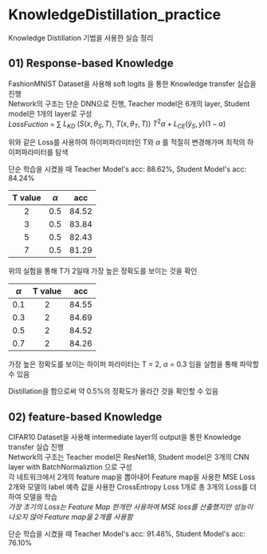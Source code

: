 # KnowledgeDistillation_practice
Knowledge Distillation 기법을 사용한 실습 정리

## 01) Response-based Knowledge
FashionMNIST Dataset을 사용해 soft logits 을 통한 Knowledge transfer 실습을 진행  
Network의 구조는 단순 DNN으로 진행, Teacher model은 6개의 layer, Student model은 1개의 layer로 구성  
$Loss Fuction$ = $\sum$ $L_{KD}$ $(S(x,\theta_{S}, T )$, $T(x, \theta_{T}, T))$ $T^2 \alpha+ L_{CE}(\hat y_{S}, y)(1-\alpha)$  

위와 같은 Loss를 사용하여 하이퍼파라미터인 T와 $\alpha$ 를 적절히 변경해가며 최적의 하이퍼파라미터를 탐색  

단순 학습을 시켰을 때 Teacher Model's acc: 88.62%, Student Model's acc: 84.24%

|T value|$\alpha$|acc|
|:---:|:---:|:---:|
|2|0.5|84.52|
|3|0.5|83.84|
|5|0.5|82.43|
|7|0.5|81.29|

위의 실험을 통해 T가 2일때 가장 높은 정확도를 보이는 것을 확인  

|$\alpha$|T value|acc|
|:---:|:---:|:---:|
|0.1|2|84.55|
|0.3|2|84.69|
|0.5|2|84.52|
|0.7|2|84.26|

가장 높은 정확도를 보이는 하이퍼 파라미터는 T = 2, $\alpha$ = 0.3 임을 실험을 통해 파악할 수 있음

Distillation을 함으로써 약 0.5%의 정확도가 올라간 것을 확인할 수 있음

## 02) feature-based Knowledge
CIFAR10 Dataset을 사용해 intermediate layer의 output을 통한 Knowledge transfer 실습 진행  
Network의 구조는 Teacher model은 ResNet18, Student model은 3개의 CNN layer with BatchNormaliztion 으로 구성  
각 네트워크에서 2개의 feature map을 뽑아내어 Feature map을 사용한 MSE Loss 2개와 모델의 label 예측 값을 사용한 CrossEntropy Loss 1개로 총 3개의 Loss를 더하여 모델을 학습  
*가장 초기의 Loss는 Feature Map 한개만 사용하여 MSE loss를 산출했지만 성능이 나오지 않아 Feature map을 2개를 사용함*  

단순 학습을 시켰을 때 Teacher Model's acc: 91.48%, Student Model's acc: 76.10%
